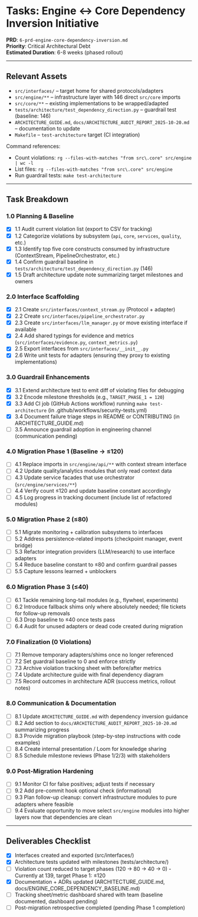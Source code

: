 # Tasks: Engine ↔ Core Dependency Inversion Initiative

**PRD**: `6-prd-engine-core-dependency-inversion.md`  
**Priority**: Critical Architectural Debt  
**Estimated Duration**: 6-8 weeks (phased rollout)

---

## Relevant Assets

- `src/interfaces/` – target home for shared protocols/adapters  
- `src/engine/**` – infrastructure layer with 146 direct `src/core` imports  
- `src/core/**` – existing implementations to be wrapped/adapted  
- `tests/architecture/test_dependency_direction.py` – guardrail test (baseline: 146)  
- `ARCHITECTURE_GUIDE.md`, `docs/ARCHITECTURE_AUDIT_REPORT_2025-10-20.md` – documentation to update  
- `Makefile` – `test-architecture` target (CI integration)

Command references:
- Count violations: `rg --files-with-matches "from src\.core" src/engine | wc -l`
- List files: `rg --files-with-matches "from src\.core" src/engine`
- Run guardrail tests: `make test-architecture`

---

## Task Breakdown

### 1.0 Planning & Baseline
- [x] 1.1 Audit current violation list (export to CSV for tracking)  
- [x] 1.2 Categorize violations by subsystem (`api`, `core`, `services`, `quality`, etc.)  
- [x] 1.3 Identify top five core constructs consumed by infrastructure (ContextStream, PipelineOrchestrator, etc.)  
- [x] 1.4 Confirm guardrail baseline in `tests/architecture/test_dependency_direction.py` (146)  
- [x] 1.5 Draft architecture update note summarizing target milestones and owners

### 2.0 Interface Scaffolding
- [x] 2.1 Create `src/interfaces/context_stream.py` (Protocol + adapter)  
- [x] 2.2 Create `src/interfaces/pipeline_orchestrator.py`  
- [x] 2.3 Create `src/interfaces/llm_manager.py` or move existing interface if available  
- [x] 2.4 Add shared typings for evidence and metrics (`src/interfaces/evidence.py`, `context_metrics.py`)  
- [x] 2.5 Export interfaces from `src/interfaces/__init__.py`  
- [x] 2.6 Write unit tests for adapters (ensuring they proxy to existing implementations)

### 3.0 Guardrail Enhancements
- [x] 3.1 Extend architecture test to emit diff of violating files for debugging
- [x] 3.2 Encode milestone thresholds (e.g., `TARGET_PHASE_1 = 120`)
- [x] 3.3 Add CI job (GitHub Actions workflow) running `make test-architecture` (in .github/workflows/security-tests.yml)
- [x] 3.4 Document failure triage steps in README or CONTRIBUTING (in ARCHITECTURE_GUIDE.md)
- [ ] 3.5 Announce guardrail adoption in engineering channel (communication pending)

### 4.0 Migration Phase 1 (Baseline → ≤120)
- [ ] 4.1 Replace imports in `src/engine/api/**` with context stream interface  
- [ ] 4.2 Update quality/analytics modules that only read context data  
- [ ] 4.3 Update service facades that use orchestrator (`src/engine/services/**`)  
- [ ] 4.4 Verify count ≤120 and update baseline constant accordingly  
- [ ] 4.5 Log progress in tracking document (include list of refactored modules)

### 5.0 Migration Phase 2 (≤80)
- [ ] 5.1 Migrate monitoring + calibration subsystems to interfaces  
- [ ] 5.2 Address persistence-related imports (checkpoint manager, event bridge)  
- [ ] 5.3 Refactor integration providers (LLM/research) to use interface adapters  
- [ ] 5.4 Reduce baseline constant to ≤80 and confirm guardrail passes  
- [ ] 5.5 Capture lessons learned + unblockers

### 6.0 Migration Phase 3 (≤40)
- [ ] 6.1 Tackle remaining long-tail modules (e.g., flywheel, experiments)  
- [ ] 6.2 Introduce fallback shims only where absolutely needed; file tickets for follow-up removals  
- [ ] 6.3 Drop baseline to ≤40 once tests pass  
- [ ] 6.4 Audit for unused adapters or dead code created during migration

### 7.0 Finalization (0 Violations)
- [ ] 7.1 Remove temporary adapters/shims once no longer referenced  
- [ ] 7.2 Set guardrail baseline to 0 and enforce strictly  
- [ ] 7.3 Archive violation tracking sheet with before/after metrics  
- [ ] 7.4 Update architecture guide with final dependency diagram  
- [ ] 7.5 Record outcomes in architecture ADR (success metrics, rollout notes)

### 8.0 Communication & Documentation
- [ ] 8.1 Update `ARCHITECTURE_GUIDE.md` with dependency inversion guidance  
- [ ] 8.2 Add section to `docs/ARCHITECTURE_AUDIT_REPORT_2025-10-20.md` summarizing progress  
- [ ] 8.3 Provide migration playbook (step-by-step instructions with code examples)  
- [ ] 8.4 Create internal presentation / Loom for knowledge sharing  
- [ ] 8.5 Schedule milestone reviews (Phase 1/2/3) with stakeholders

### 9.0 Post-Migration Hardening
- [ ] 9.1 Monitor CI for false positives; adjust tests if necessary  
- [ ] 9.2 Add pre-commit hook optional check (informational)  
- [ ] 9.3 Plan follow-up cleanup: convert infrastructure modules to pure adapters where feasible  
- [ ] 9.4 Evaluate opportunity to move select `src/engine` modules into higher layers now that dependencies are clean

---

## Deliverables Checklist
- [x] Interfaces created and exported (src/interfaces/)
- [x] Architecture tests updated with milestones (tests/architecture/)
- [ ] Violation count reduced to target phases (120 → 80 → 40 → 0) - Currently at 139, target Phase 1: ≤120
- [x] Documentation + ADRs updated (ARCHITECTURE_GUIDE.md, docs/ENGINE_CORE_DEPENDENCY_BASELINE.md)
- [ ] Tracking sheet/metric dashboard shared with team (baseline documented, dashboard pending)
- [ ] Post-migration retrospective completed (pending Phase 1 completion)
